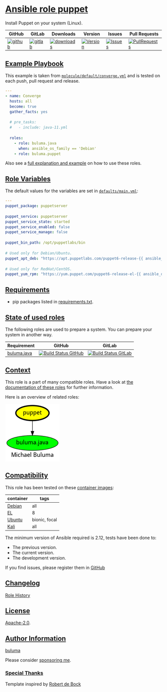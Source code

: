 # [Ansible role puppet](#puppet)

Install Puppet on your system (Linux).

|GitHub|GitLab|Downloads|Version|Issues|Pull Requests|
|------|------|-------|-------|------|-------------|
|[![github](https://github.com/buluma/ansible-role-puppet/workflows/Ansible%20Molecule/badge.svg)](https://github.com/buluma/ansible-role-puppet/actions)|[![gitlab](https://gitlab.com/shadowwalker/ansible-role-puppet/badges/master/pipeline.svg)](https://gitlab.com/shadowwalker/ansible-role-puppet)|[![downloads](https://img.shields.io/ansible/role/d/4809)](https://galaxy.ansible.com/buluma/puppet)|[![Version](https://img.shields.io/github/release/buluma/ansible-role-puppet.svg)](https://github.com/buluma/ansible-role-puppet/releases/)|[![Issues](https://img.shields.io/github/issues/buluma/ansible-role-puppet.svg)](https://github.com/buluma/ansible-role-puppet/issues/)|[![PullRequests](https://img.shields.io/github/issues-pr-closed-raw/buluma/ansible-role-puppet.svg)](https://github.com/buluma/ansible-role-puppet/pulls/)|

## [Example Playbook](#example-playbook)

This example is taken from [`molecule/default/converge.yml`](https://github.com/buluma/ansible-role-puppet/blob/master/molecule/default/converge.yml) and is tested on each push, pull request and release.

```yaml
---
- name: Converge
  hosts: all
  become: true
  gather_facts: yes

  # pre_tasks:
  #   - include: java-11.yml

  roles:
    - role: buluma.java
      when: ansible_os_family == 'Debian'
    - role: buluma.puppet
```

Also see a [full explanation and example](https://buluma.github.io/how-to-use-these-roles.html) on how to use these roles.

## [Role Variables](#role-variables)

The default values for the variables are set in [`defaults/main.yml`](https://github.com/buluma/ansible-role-puppet/blob/master/defaults/main.yml):

```yaml
---
puppet_package: puppetserver

puppet_service: puppetserver
puppet_service_state: started
puppet_service_enabled: false
puppet_service_manage: false

puppet_bin_path: /opt/puppetlabs/bin

# Used only for Debian/Ubuntu.
puppet_apt_deb: "https://apt.puppetlabs.com/puppet6-release-{{ ansible_distribution_release }}.deb"

# Used only for RedHat/CentOS.
puppet_yum_rpm: "https://yum.puppet.com/puppet6-release-el-{{ ansible_distribution_major_version }}.noarch.rpm"
```

## [Requirements](#requirements)

- pip packages listed in [requirements.txt](https://github.com/buluma/ansible-role-puppet/blob/master/requirements.txt).

## [State of used roles](#state-of-used-roles)

The following roles are used to prepare a system. You can prepare your system in another way.

| Requirement | GitHub | GitLab |
|-------------|--------|--------|
|[buluma.java](https://galaxy.ansible.com/buluma/java)|[![Build Status GitHub](https://github.com/buluma/ansible-role-java/workflows/Ansible%20Molecule/badge.svg)](https://github.com/buluma/ansible-role-java/actions)|[![Build Status GitLab](https://gitlab.com/shadowwalker/ansible-role-java/badges/master/pipeline.svg)](https://gitlab.com/shadowwalker/ansible-role-java)|

## [Context](#context)

This role is a part of many compatible roles. Have a look at [the documentation of these roles](https://buluma.github.io/) for further information.

Here is an overview of related roles:

![dependencies](https://raw.githubusercontent.com/buluma/ansible-role-puppet/png/requirements.png "Dependencies")

## [Compatibility](#compatibility)

This role has been tested on these [container images](https://hub.docker.com/u/buluma):

|container|tags|
|---------|----|
|[Debian](https://hub.docker.com/repository/docker/buluma/debian/general)|all|
|[EL](https://hub.docker.com/repository/docker/buluma/enterpriselinux/general)|8|
|[Ubuntu](https://hub.docker.com/repository/docker/buluma/ubuntu/general)|bionic, focal|
|[Kali](https://hub.docker.com/repository/docker/buluma/kali/general)|all|

The minimum version of Ansible required is 2.12, tests have been done to:

- The previous version.
- The current version.
- The development version.

If you find issues, please register them in [GitHub](https://github.com/buluma/ansible-role-puppet/issues)

## [Changelog](#changelog)

[Role History](https://github.com/buluma/ansible-role-puppet/blob/master/CHANGELOG.md)

## [License](#license)

[Apache-2.0](https://github.com/buluma/ansible-role-puppet/blob/master/LICENSE).

## [Author Information](#author-information)

[buluma](https://buluma.github.io/)

Please consider [sponsoring me](https://github.com/sponsors/buluma).

### [Special Thanks](#special-thanks)

Template inspired by [Robert de Bock](https://github.com/robertdebock)

